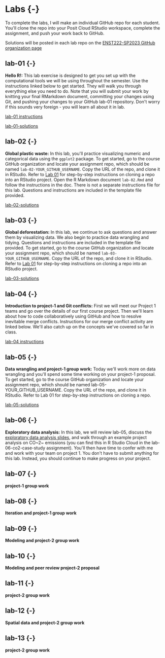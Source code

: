 # Labs {-}

To complete the labs, I will make an individual GitHub repo for each student. You'll clone the repo into your Posit Cloud RStudio workspace, complete the assignment, and push your work back to GitHub. 

Solutions will be posted in each lab repo on the [ENST222-SP2023 GitHub organization page](https://github.com/ENST222-2023SP)

## lab-01 {-}
**Hello R!:** This lab exercise is designed to get you set up with the computational tools we will be using throughout the semester. Use the instructions linked below to get started. They will walk you through everything else you need to do. Note that you will submit your work by knitting your final RMarkdown document, committing your changes using Git, and pushing your changes to your GitHub lab-01 repository. Don't worry if this sounds very foreign - you will learn all about it in lab.

<i class="fa fa-info-circle"></i> [lab-01 instructions](https://enst222.github.io/lab-instructions/lab-01/lab-01-hello-r.html)

<i class="fa fa-github"></i> [lab-01-solutions](https://github.com/ENST222-2023SP/lab-01/blob/main/lab-01-solutions.md)

## lab-02 {-}
**Global plastic waste:** In this lab, you'll practice visualizing numeric and categorical data using the `ggplot2` package. To get started, go to the course GitHub organization and locate your assignment repo, which should be named `lab-02-YOUR_GITHUB_USERNAME`. Copy the URL of the repo, and clone it in RStudio. Refer to
[Lab 01](https://enst222.github.io/lab-instructions/lab-01/lab-01-hello-r.html) for step-by-step instructions on cloning a repo into an RStudio project. Open the R Markdown document `lab-02.Rmd` and follow the instructions in the doc. There is not a separate instructions file for this lab. Questions and instructions are included in the template file provided.

<i class="fa fa-github"></i> [lab-02-solutions](https://github.com/ENST222-2023SP/lab-02/blob/master/lab-02-solutions.md)

## lab-03 {-}
**Global deforestation:** In this lab, we continue to ask questions and answer them by visualizing data. We also begin to practice data wrangling and tidying. Questions and instructions are included in the template file provided. To get started, go to the course GitHub organization and locate your assignment repo, which should be named `lab-03-YOUR_GITHUB_USERNAME`. Copy the URL of the repo, and clone it in RStudio. Refer to
[Lab 01](https://enst222.github.io/lab-instructions/lab-01/lab-01-hello-r.html) for step-by-step instructions on cloning a repo into an RStudio project.

<i class="fa fa-github"></i> [lab-03-solutions](https://github.com/ENST222-2023SP/lab-03)

## lab-04 {-}
**Introduction to project-1 and Git conflicts:** First we will meet our Project 1 teams and go over the details of our first course project. Then we'll learn about how to code collaboratively using GitHub and how to resolve inevitable merge conflicts. Instructions for our merge conflict activity are linked below. We'll also catch up on the concepts we've covered so far in class.

<i class="fa fa-info-circle"></i> [lab-04 instructions](https://enst222.github.io/lab-instructions/lab-04/lab-04-merge-conflicts.html)

## lab-05 {-}
**Data wrangling and project-1 group work:** Today we'll work more on data wrangling and you'll spend some time working on your project-1 proposal. To get started, go to the course GitHub organization and locate your assignment repo, which should be named lab-05-YOUR_GITHUB_USERNAME. Copy the URL of the repo, and clone it in RStudio. Refer to Lab 01 for step-by-step instructions on cloning a repo.

<i class="fa fa-github"></i> [lab-05-solutions](https://github.com/ENST222-2023SP/lab-05)

## lab-06 {-}
**Exploratory data analysis:** In this lab, we will review lab-05, discuss the [exploratory data analysis slides](https://enst222.github.io/slides/15-doing-data-science/15-doing-data-science.html#1), and walk through an example project analysis on CO~2~ emissions (you can find this in R Studio Cloud in the lab-06-co2-case-study assignment). You'll then have time to confer with me and work with your team on project 1. You don't have to submit anything for this lab. Instead, you should continue to make progress on your project.

## lab-07 {-}
**project-1 group work**

## lab-08 {-}
**Iteration and project-1 group work**

## lab-09 {-}
**Modeling and project-2 group work**

## lab-10 {-}
**Modeling and peer review project-2 proposal**

## lab-11 {-}
**project-2 group work**

## lab-12 {-}
**Spatial data and project-2 group work**

## lab-13 {-}
**project-2 group work**
